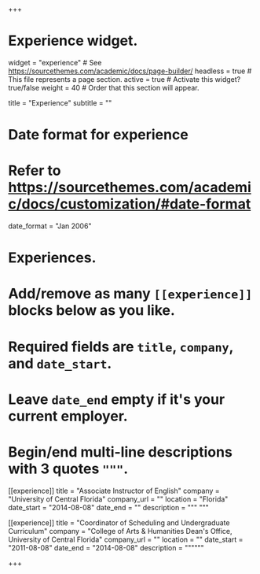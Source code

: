 +++
# Experience widget.
widget = "experience"  # See https://sourcethemes.com/academic/docs/page-builder/
headless = true  # This file represents a page section.
active = true  # Activate this widget? true/false
weight = 40  # Order that this section will appear.

title = "Experience"
subtitle = ""

# Date format for experience
#   Refer to https://sourcethemes.com/academic/docs/customization/#date-format
date_format = "Jan 2006"

# Experiences.
#   Add/remove as many `[[experience]]` blocks below as you like.
#   Required fields are `title`, `company`, and `date_start`.
#   Leave `date_end` empty if it's your current employer.
#   Begin/end multi-line descriptions with 3 quotes `"""`.
[[experience]]
  title = "Associate Instructor of English"
  company = "University of Central Florida"
  company_url = ""
  location = "Florida"
  date_start = "2014-08-08"
  date_end = ""
  description = """
  """

[[experience]]
  title = "Coordinator of Scheduling and Undergraduate Curriculum"
  company = "College of Arts & Humanities Dean's Office, University of Central Florida"
  company_url = ""
  location = ""
  date_start = "2011-08-08"
  date_end = "2014-08-08"
  description = """"""

+++
